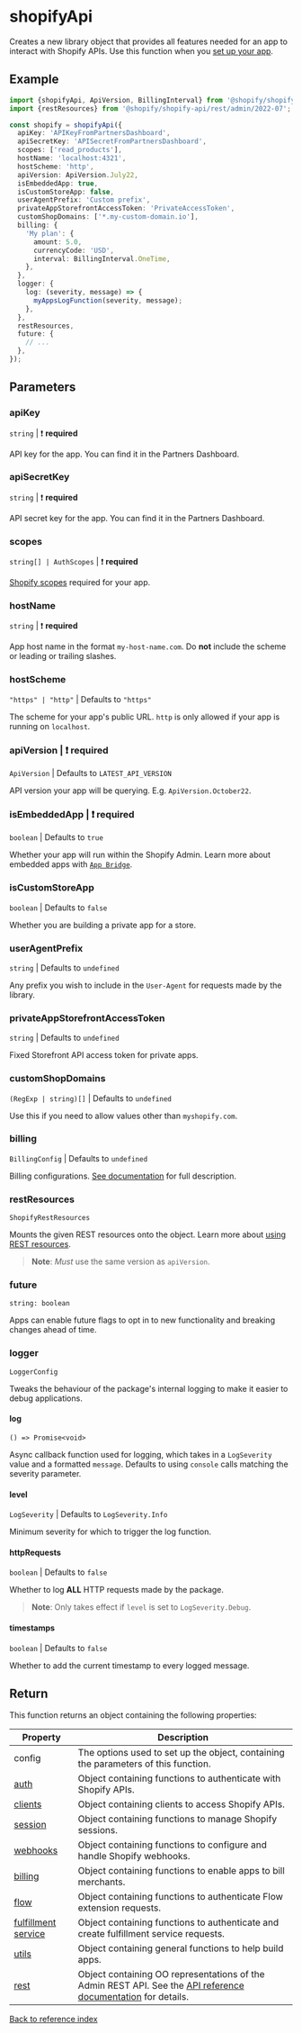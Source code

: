 # shopifyApi

Creates a new library object that provides all features needed for an app to interact with Shopify APIs.
Use this function when you [set up your app](../../README.md#getting-started).

## Example

```ts
import {shopifyApi, ApiVersion, BillingInterval} from '@shopify/shopify-api';
import {restResources} from '@shopify/shopify-api/rest/admin/2022-07';

const shopify = shopifyApi({
  apiKey: 'APIKeyFromPartnersDashboard',
  apiSecretKey: 'APISecretFromPartnersDashboard',
  scopes: ['read_products'],
  hostName: 'localhost:4321',
  hostScheme: 'http',
  apiVersion: ApiVersion.July22,
  isEmbeddedApp: true,
  isCustomStoreApp: false,
  userAgentPrefix: 'Custom prefix',
  privateAppStorefrontAccessToken: 'PrivateAccessToken',
  customShopDomains: ['*.my-custom-domain.io'],
  billing: {
    'My plan': {
      amount: 5.0,
      currencyCode: 'USD',
      interval: BillingInterval.OneTime,
    },
  },
  logger: {
    log: (severity, message) => {
      myAppsLogFunction(severity, message);
    },
  },
  restResources,
  future: {
    // ...
  },
});
```

## Parameters

### apiKey

`string` | :exclamation: **required**

API key for the app. You can find it in the Partners Dashboard.

### apiSecretKey

`string` | :exclamation: **required**

API secret key for the app. You can find it in the Partners Dashboard.

### scopes

`string[] | AuthScopes` | :exclamation: **required**

[Shopify scopes](https://shopify.dev/docs/api/usage/access-scopes) required for your app.

### hostName

`string` | :exclamation: **required**

App host name in the format `my-host-name.com`. Do **not** include the scheme or leading or trailing slashes.

### hostScheme

`"https" | "http"` | Defaults to `"https"`

The scheme for your app's public URL. `http` is only allowed if your app is running on `localhost`.

### apiVersion | :exclamation: **required**

`ApiVersion` | Defaults to `LATEST_API_VERSION`

API version your app will be querying. E.g. `ApiVersion.October22`.

### isEmbeddedApp | :exclamation: **required**

`boolean` | Defaults to `true`

Whether your app will run within the Shopify Admin. Learn more about embedded apps with [`App Bridge`](https://shopify.dev/docs/apps/tools/app-bridge/getting-started/app-setup).

### isCustomStoreApp

`boolean` | Defaults to `false`

Whether you are building a private app for a store.

### userAgentPrefix

`string` | Defaults to `undefined`

Any prefix you wish to include in the `User-Agent` for requests made by the library.

### privateAppStorefrontAccessToken

`string` | Defaults to `undefined`

Fixed Storefront API access token for private apps.

### customShopDomains

`(RegExp | string)[]` | Defaults to `undefined`

Use this if you need to allow values other than `myshopify.com`.

### billing

`BillingConfig` | Defaults to `undefined`

Billing configurations. [See documentation](../guides/billing.md) for full description.

### restResources

`ShopifyRestResources`

Mounts the given REST resources onto the object. Learn more about [using REST resources](../guides/rest-resources.md).

> **Note**: _Must_ use the same version as `apiVersion`.

### future

`string: boolean`

Apps can enable future flags to opt in to new functionality and breaking changes ahead of time.

### logger

`LoggerConfig`

Tweaks the behaviour of the package's internal logging to make it easier to debug applications.

#### log

`() => Promise<void>`

Async callback function used for logging, which takes in a `LogSeverity` value and a formatted `message`. Defaults to using `console` calls matching the severity parameter.

#### level

`LogSeverity` | Defaults to `LogSeverity.Info`

Minimum severity for which to trigger the log function.

#### httpRequests

`boolean` | Defaults to `false`

Whether to log **ALL** HTTP requests made by the package.

> **Note**: Only takes effect if `level` is set to `LogSeverity.Debug`.

#### timestamps

`boolean` | Defaults to `false`

Whether to add the current timestamp to every logged message.

## Return

This function returns an object containing the following properties:

| Property                            | Description                                                                                                                                             |
| ----------------------------------- | ------------------------------------------------------------------------------------------------------------------------------------------------------- |
| config                              | The options used to set up the object, containing the parameters of this function.                                                                      |
| [auth](./auth/README.md)            | Object containing functions to authenticate with Shopify APIs.                                                                                          |
| [clients](./clients/README.md)      | Object containing clients to access Shopify APIs.                                                                                                       |
| [session](./session/README.md)      | Object containing functions to manage Shopify sessions.                                                                                                 |
| [webhooks](./webhooks/README.md)    | Object containing functions to configure and handle Shopify webhooks.                                                                                   |
| [billing](./billing/README.md)      | Object containing functions to enable apps to bill merchants.                                                                                           |
| [flow](./flow/README.md)            | Object containing functions to authenticate Flow extension requests.
| [fulfillment service](./fulfillment-service/README.md)            | Object containing functions to authenticate and create fulfillment service requests.                                                                                |
| [utils](./utils/README.md)          | Object containing general functions to help build apps.                                                                                                 |
| [rest](../guides/rest-resources.md) | Object containing OO representations of the Admin REST API. See the [API reference documentation](https://shopify.dev/docs/api/admin-rest) for details. |

[Back to reference index](./README.md)
